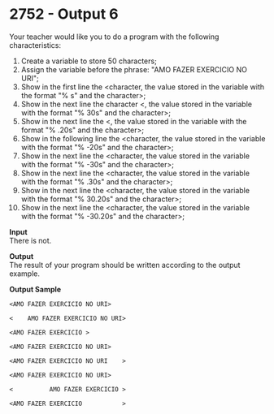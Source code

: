 # 2752 - Output 6

Your teacher would like you to do a program with the following characteristics:

1. Create a variable to store 50 characters;
2. Assign the variable before the phrase: "AMO FAZER EXERCICIO NO URI";
3. Show in the first line the <character, the value stored in the variable with the format "% s" and the character>;
4. Show in the next line the character <, the value stored in the variable with the format "% 30s" and the character>;
5. Show in the next line the <, the value stored in the variable with the format "% .20s" and the character>;
6. Show in the following line the <character, the value stored in the variable with the format "% -20s" and the character>;
7. Show in the next line the <character, the value stored in the variable with the format "% -30s" and the character>;
8. Show in the next line the <character, the value stored in the variable with the format "% .30s" and the character>;
9. Show in the next line the <character, the value stored in the variable with the format "% 30.20s" and the character>;
10. Show in the next line the <character, the value stored in the variable with the format "% -30.20s" and the character>;

**Input**<br>
There is not.

**Output**<br>
The result of your program should be written according to the output example.

**Output Sample**
```
<AMO FAZER EXERCICIO NO URI>

<    AMO FAZER EXERCICIO NO URI>

<AMO FAZER EXERCICIO >

<AMO FAZER EXERCICIO NO URI>

<AMO FAZER EXERCICIO NO URI    >

<AMO FAZER EXERCICIO NO URI>

<          AMO FAZER EXERCICIO >

<AMO FAZER EXERCICIO           >
```